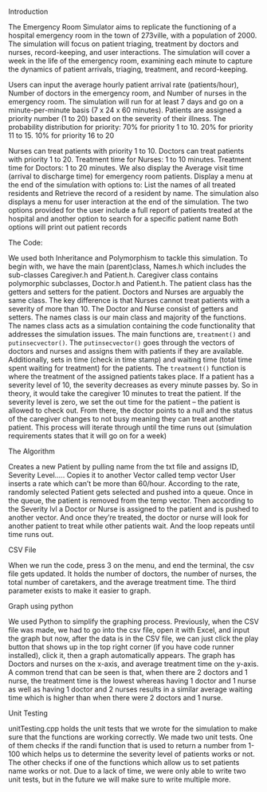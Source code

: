 Introduction

The Emergency Room Simulator aims to replicate the functioning of a hospital emergency room in the town of 273ville, with a population of 2000. The simulation will focus on patient triaging, treatment by doctors and nurses, record-keeping, and user interactions. The simulation will cover a week in the life of the emergency room, examining each minute to capture the dynamics of patient arrivals, triaging, treatment, and record-keeping. 

Users can input the average hourly patient arrival rate (patients/hour), Number of doctors in the emergency room, and Number of nurses in the emergency room. The simulation will run for at least 7 days and go on a minute-per-minute basis (7 x 24 x 60 minutes). Patients are assigned a priority number (1 to 20) based on the severity of their illness.
The probability distribution for priority:
70% for priority 1 to 10.
20% for priority 11 to 15.
10% for priority 16 to 20

Nurses can treat patients with priority 1 to 10. Doctors can treat patients with priority 1 to 20. Treatment time for Nurses: 1 to 10 minutes. Treatment time for Doctors: 1 to 20 minutes. We also display the Average visit time (arrival to discharge time) for emergency room patients. Display a menu at the end of the simulation with options to: List the names of all treated residents and Retrieve the record of a resident by name. The simulation also displays a menu for user interaction at the end of the simulation. The two options provided for the user include a full report of patients treated at the hospital and another option to search for a specific patient name  Both options will print out patient records

The Code:

We used both Inheritance and Polymorphism to tackle this simulation. To begin with, we have the main (parent)class, Names.h which includes the sub-classes Caregiver.h and Patient.h. Caregiver class contains polymorphic subclasses, Doctor.h and Patient.h. The patient class has the getters and setters for the patient. Doctors and Nurses are arguably the same class. The key difference is that Nurses cannot treat patients with a severity of more than 10. The Doctor and Nurse consist of getters and setters.
The names class is our main class and majority of the functions. The names class acts as a simulation containing the code functionality that addresses the simulation issues. The main functions are, `treatment()` and  `putinsecvector()`. The `putinsecvector()` goes through the vectors of doctors and nurses and assigns them with patients if they are available. Additionally,  sets in time (check in time stamp) and waiting time (total time spent waiting for treatment) for the patients. The `treatment()` function is where the treatment of the assigned patients takes place. If a patient has a severity level of 10, the severity decreases as every minute passes by. So in theory, it would take the caregiver 10 minutes to treat the patient. If the severity level is zero, we set the out time for the patient – the patient is allowed to check out. From there, the doctor points to a null and the status of the caregiver changes to not busy meaning they can treat another patient. This process will iterate through until the time runs out (simulation requirements states that it will go on for a week)

The Algorithm

Creates a new Patient by pulling name from the txt file and assigns ID, Severity Level…..
Copies it to another Vector called temp vector
User inserts a rate which can’t be more than 60/hour.
According to the rate, randomly selected Patient gets selected and pushed into a queue. Once in the queue, the patient is removed from the temp vector.
Then according to the Severity lvl a Doctor or Nurse is assigned to the patient and is pushed to another vector. 
And once they’re treated, the doctor or nurse will look for another patient to treat while other patients wait.
And the loop repeats until time runs out.

CSV File

When we run the code, press 3 on the menu, and end the terminal, the csv file gets updated. It holds the number of doctors, the number of nurses, the total number of caretakers, and the average treatment time. The third parameter exists to make it easier to graph. 

Graph using python

We used Python to simplify the graphing process. Previously, when the CSV file was made, we had to go into the csv file, open it with Excel, and input the graph but now, after the data is in the CSV file, we can just click the play button that shows up in the top right corner (if you have code runner installed), click it, then a graph automatically appears. The graph has Doctors and nurses on the x-axis, and average treatment time on the y-axis. A common trend that can be seen is that, when there are 2 doctors and 1 nurse, the treatment time is the lowest whereas having 1 doctor and 1 nurse as well as having 1 doctor and 2 nurses results in a similar average waiting time which is higher than when there were 2 doctors and 1 nurse. 

Unit Testing
 
unitTesting.cpp holds the unit tests that we wrote for the simulation to make sure that the functions are working correctly. We made two unit tests. One of them checks if the randi function that is used to return a number from 1-100 which helps us to determine the severity level of patients works or not. The other checks if one of the functions which allow us to set patients name works or not. Due to a lack of time, we were only able to write two unit tests, but in the future we will make sure to write multiple more. 

